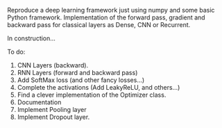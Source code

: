 Reproduce a deep learning framework just using numpy and some basic Python framework.
Implementation of the forward pass, gradient and backward pass for classical layers as Dense, CNN or Recurrent.

In construction...

To do:
 1. CNN Layers (backward).
 2. RNN Layers (forward and backward pass)
 3. Add SoftMax loss (and other fancy losses...)
 4. Complete the activations (Add LeakyReLU, and others...)
 5. Find a clever implementation of the Optimizer class.
 6. Documentation
 7. Implement Pooling layer
 8. Implement Dropout layer.